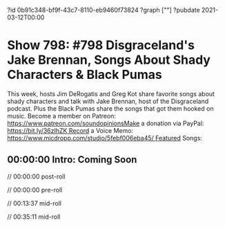 ?id 0b91c348-bf9f-43c7-8110-eb9460f73824
?graph [""]
?pubdate 2021-03-12T00:00

# Show 798: #798 Disgraceland's Jake Brennan, Songs About Shady Characters & Black Pumas

This week, hosts Jim DeRogatis and Greg Kot share favorite songs about shady characters and talk with Jake Brennan, host of the Disgraceland podcast. Plus the Black Pumas share the songs that got them hooked on music. Become a member on Patreon: https://www.patreon.com/soundopinionsMake a donation via PayPal: https://bit.ly/36zIhZK Record a Voice Memo: https://www.micdropp.com/studio/5febf006eba45/ Featured Songs:

## 00:00:00 Intro: Coming Soon

// 00:00:00 post-roll

// 00:00:00 pre-roll

// 00:13:37 mid-roll

// 00:35:11 mid-roll
